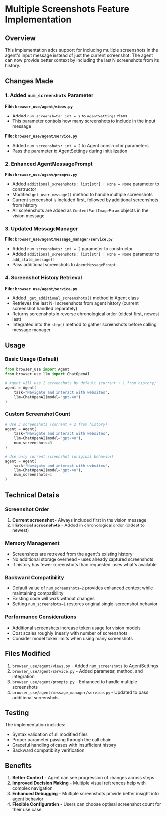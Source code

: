 # Multiple Screenshots Feature Implementation

## Overview

This implementation adds support for including multiple screenshots in the agent's input message instead of just the current screenshot. The agent can now provide better context by including the last N screenshots from its history.

## Changes Made

### 1. Added `num_screenshots` Parameter

**File: `browser_use/agent/views.py`**
- Added `num_screenshots: int = 2` to `AgentSettings` class
- This parameter controls how many screenshots to include in the input message

**File: `browser_use/agent/service.py`**
- Added `num_screenshots: int = 2` to Agent constructor parameters
- Pass the parameter to AgentSettings during initialization

### 2. Enhanced AgentMessagePrompt

**File: `browser_use/agent/prompts.py`**
- Added `additional_screenshots: list[str] | None = None` parameter to constructor
- Modified `get_user_message()` method to handle multiple screenshots
- Current screenshot is included first, followed by additional screenshots from history
- All screenshots are added as `ContentPartImageParam` objects in the vision message

### 3. Updated MessageManager

**File: `browser_use/agent/message_manager/service.py`**
- Added `num_screenshots: int = 2` parameter to constructor
- Added `additional_screenshots: list[str] | None = None` parameter to `add_state_message()`
- Pass additional screenshots to `AgentMessagePrompt`

### 4. Screenshot History Retrieval

**File: `browser_use/agent/service.py`**
- Added `_get_additional_screenshots()` method to Agent class
- Retrieves the last N-1 screenshots from agent history (current screenshot handled separately)
- Returns screenshots in reverse chronological order (oldest first, newest last)
- Integrated into the `step()` method to gather screenshots before calling message manager

## Usage

### Basic Usage (Default)

```python
from browser_use import Agent
from browser_use.llm import ChatOpenAI

# Agent will use 2 screenshots by default (current + 1 from history)
agent = Agent(
    task="Navigate and interact with websites",
    llm=ChatOpenAI(model="gpt-4o")
)
```

### Custom Screenshot Count

```python
# Use 3 screenshots (current + 2 from history)
agent = Agent(
    task="Navigate and interact with websites", 
    llm=ChatOpenAI(model="gpt-4o"),
    num_screenshots=3
)

# Use only current screenshot (original behavior)
agent = Agent(
    task="Navigate and interact with websites",
    llm=ChatOpenAI(model="gpt-4o"), 
    num_screenshots=1
)
```

## Technical Details

### Screenshot Order
1. **Current screenshot** - Always included first in the vision message
2. **Historical screenshots** - Added in chronological order (oldest to newest)

### Memory Management
- Screenshots are retrieved from the agent's existing history
- No additional storage overhead - uses already captured screenshots
- If history has fewer screenshots than requested, uses what's available

### Backward Compatibility
- Default value of `num_screenshots=2` provides enhanced context while maintaining compatibility
- Existing code will work without changes
- Setting `num_screenshots=1` restores original single-screenshot behavior

### Performance Considerations
- Additional screenshots increase token usage for vision models
- Cost scales roughly linearly with number of screenshots
- Consider model token limits when using many screenshots

## Files Modified

1. `browser_use/agent/views.py` - Added `num_screenshots` to AgentSettings
2. `browser_use/agent/service.py` - Added parameter, method, and integration
3. `browser_use/agent/prompts.py` - Enhanced to handle multiple screenshots
4. `browser_use/agent/message_manager/service.py` - Updated to pass additional screenshots

## Testing

The implementation includes:
- Syntax validation of all modified files
- Proper parameter passing through the call chain
- Graceful handling of cases with insufficient history
- Backward compatibility verification

## Benefits

1. **Better Context** - Agent can see progression of changes across steps
2. **Improved Decision Making** - Multiple visual references help with complex navigation
3. **Enhanced Debugging** - Multiple screenshots provide better insight into agent behavior
4. **Flexible Configuration** - Users can choose optimal screenshot count for their use case